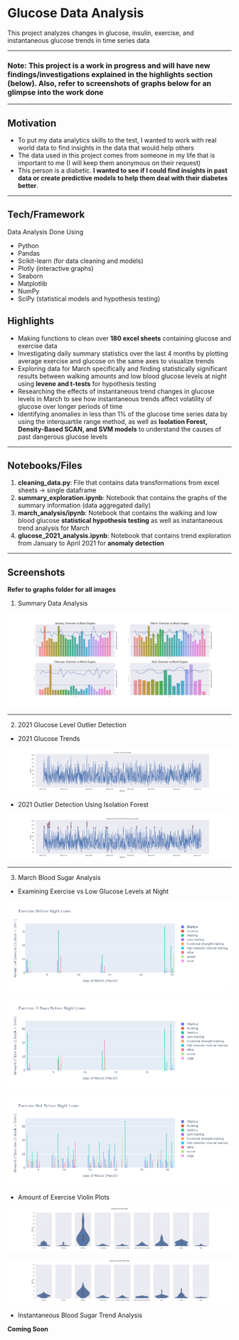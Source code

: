 # Glucose Data Analysis

This project analyzes changes in glucose, insulin, exercise, and instantaneous glucose trends in time series data  

--- --------------------------------

### Note: This project is a work in progress and will have new findings/investigations explained in the **highlights** section (below). Also, refer to screenshots of graphs below for an glimpse into the work done

----------------------------------------------------------------



## Motivation
- To put my data analytics skills to the test, I wanted to work with real world data to find insights in the data that would help others
- The data used in this project comes from someone in my life that is important to me (I will keep them anonymous on their request) 
- This person is a diabetic. **I wanted to see if I could find insights in past data or create predictive models to help them deal with their diabetes better**. 


--- ------------------------------

## Tech/Framework

Data Analysis Done Using

- Python 
- Pandas 
- Scikit-learn (for data cleaning and models)
- Plotly (interactive graphs)
- Seaborn 
- Matplotlib
- NumPy 
- SciPy (statistical models and hypothesis testing)

## Highlights

- Making functions to clean over **180 excel sheets** containing glucose and exercise data 
- Investigating daily summary statistics over the last 4 months by plotting average exercise and glucose on the same axes to visualize trends 
- Exploring data for March specifically and finding statistically significant results between walking amounts and low blood glucose levels at night using **levene and t-tests** for hypothesis testing
- Researching the effects of instantaneous trend changes in glucose levels in March to see how instantaneous trends affect volatility of glucose over longer periods of time
- Identifying anomalies in less than 1% of the glucose time series data by using the interquartile range method, as well as **Isolation Forest, Density-Based SCAN, and SVM models** to understand the causes of past dangerous glucose levels

---------------------------------

## Notebooks/Files 
1. **cleaning_data.py**: File that contains data transformations from excel sheets -> single dataframe
2. **summary_exploration.ipynb**: Notebook that contains the graphs of the summary information (data aggregated daily)
3. **march_analysis/ipynb**: Notebook that contains the walking and low blood glucose **statistical hypothesis testing** as well as instantaneous trend analysis for March 
4. **glucose_2021_analysis.ipynb**: Notebook that contains trend exploration from January to April 2021 for **anomaly detection**

--- ------------------------------

## Screenshots

**Refer to graphs folder for all images**

1. Summary Data Analysis 

![Summary Graphs](https://github.com/Nick-palmar/glucose_data_exploration/blob/main/graphs/exercise_v_bs.png)

---------------------------------

2. 2021 Glucose Level Outlier Detection 

- 2021 Glucose Trends  

![2021 Glucose Trends Graph](https://github.com/Nick-palmar/glucose_data_exploration/blob/main/graphs/time_series_01-04_2021.png)

- 2021 Outlier Detection Using Isolation Forest  

![2021 Glucose Outliers Graph](https://github.com/Nick-palmar/glucose_data_exploration/blob/main/graphs/iso_forest_outliers.png)

--- ------------------------------

3. March Blood Sugar Analysis 

- Examining Exercise vs Low Glucose Levels at Night

![Exercise Day Before Night Lows](https://github.com/Nick-palmar/glucose_data_exploration/blob/main/graphs/march_exercise_before_night_low.png)

![Exercise 2 Days Before Night Lows](https://github.com/Nick-palmar/glucose_data_exploration/blob/main/graphs/march_exercise_2_days_before_night_low.png)

![Exercise Not Before Night Lows](https://github.com/Nick-palmar/glucose_data_exploration/blob/main/graphs/march_exercise_not_before_night_low.png)

- Amount of Exercise Violin Plots 

![Exercise and Low Violin Plots](https://github.com/Nick-palmar/glucose_data_exploration/blob/main/graphs/exercise_low_violin_plots.png)

![Exercise and In Range Violin Plots](https://github.com/Nick-palmar/glucose_data_exploration/blob/main/graphs/exercise_in_range_violin_plots.png)

- Instantaneous Blood Sugar Trend Analysis

**Coming Soon**






